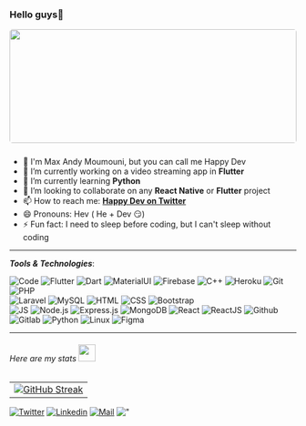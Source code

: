 
### Hello guys👋
<img src="https://cdn.dribbble.com/users/219482/screenshots/14676444/media/28fa0b64b0454de0d0664e364e4f95fc.gif" style="border-radius: 5px; width:100%; margin-bottom: 10px" height=200 width=500>

- 🫡 I'm Max Andy Moumouni, but you can call me Happy Dev
- 🔭 I’m currently working on a video streaming app in **Flutter**
- 🌱 I’m currently learning **Python**
- 👯 I’m looking to collaborate on any **React Native** or **Flutter** project
- 📫 How to reach me: **<a href="https://twitter.com/happy_dev229">Happy Dev on Twitter</a>**
- 😄 Pronouns: Hev ( He + Dev 😏)
- ⚡ Fun fact: I need to sleep before coding, but I can't sleep without coding



---
***Tools & Technologies***:

![Code](https://img.shields.io/badge/VisualStudioCode-0078d7.svg?style=for-the-badge&logo=visual-studio-code&logoColor=white) 
![Flutter](https://img.shields.io/badge/Flutter-0078d7.svg?style=for-the-badge&logo=Flutter&logoColor=white)
![Dart](https://img.shields.io/badge/dart-0078d7.svg?style=for-the-badge&logo=dart&logoColor=white) 
![MaterialUI](https://img.shields.io/badge/materialui-0078d7.svg?style=for-the-badge&logo=material-ui&logoColor=white) 
![Firebase](https://img.shields.io/badge/firebase-0078d7.svg?style=for-the-badge&logo=firebase) 
![C++](https://img.shields.io/badge/c++-0078d7.svg?style=for-the-badge&logo=c%2B%2B&logoColor=white) 
![Heroku](https://img.shields.io/badge/heroku-%23430098.svg?style=for-the-badge&logo=heroku&logoColor=white) 
![Git](https://img.shields.io/badge/git-%23F05033.svg?style=for-the-badge&logo=git&logoColor=white)
![PHP](https://img.shields.io/badge/php-%23FF2D20.svg?style=for-the-badge&logo=php&logoColor=white)  
![Laravel](https://img.shields.io/badge/laravel-%23FF2D20.svg?style=for-the-badge&logo=laravel&logoColor=white) 
![MySQL](https://img.shields.io/badge/mysql-%23FF2D20.svg?style=for-the-badge&logo=mysql&logoColor=white) 
![HTML](https://img.shields.io/badge/html5-%23FF2D20.svg?style=for-the-badge&logo=html5&logoColor=white) 
![CSS](https://img.shields.io/badge/css3-%23FF2D20.svg?style=for-the-badge&logo=css3&logoColor=white) 
![Bootstrap](https://img.shields.io/badge/bootstrap-%23FF2D20.svg?style=for-the-badge&logo=bootstrap&logoColor=white)  
![JS](https://img.shields.io/badge/javascript-%23323330.svg?style=for-the-badge&logo=javascript&logoColor=%23F7DF1E)
![Node.js](https://img.shields.io/badge/node.js-%23323330.svg?style=for-the-badge&logo=node-dot-js&logoColor=white) 
![Express.js](https://img.shields.io/badge/express.js-%23323330.svg?style=for-the-badge&logo=express&logoColor=%2361DAFB) 
![MongoDB](https://img.shields.io/badge/MongoDB-%23323330.svg?style=for-the-badge&logo=mongodb&logoColor=white) 
![React](https://img.shields.io/badge/react-%23323330.svg?style=for-the-badge&logo=react&logoColor=%2361DAFB) 
![ReactJS](https://img.shields.io/badge/reactjs-%23323330.svg?style=for-the-badge&logo=reactjs&logoColor=white) 
![Github](https://img.shields.io/badge/github-%23121011.svg?style=for-the-badge&logo=github&logoColor=white)
![Gitlab](https://img.shields.io/badge/gitlab-%23181717.svg?style=for-the-badge&logo=gitlab&logoColor=white) 
![Python](https://img.shields.io/badge/python-%2314354C.svg?style=for-the-badge&logo=python&logoColor=white) 
![Linux](https://img.shields.io/badge/Linux-2314354C?style=for-the-badge&logo=linux&logoColor=black) 
![Figma](https://img.shields.io/badge/figma-%23F24E1E.svg?style=for-the-badge&logo=figma&logoColor=white)

---

###### *Here are my stats <img src="https://media2.giphy.com/media/TjdjGJc9ti9RIFk0IJ/200w.webp?cid=ecf05e47helmh11la4n0y3pvhuqr8mcovp86sh61nt5rgo87&rid=200w.webp" height="30"></img><div align="center">*
<!--START_SECTION:waka-->
<!--END_SECTION:waka-->
|       |
|  ---        |
| [![GitHub Streak](https://github-readme-streak-stats.herokuapp.com?user=D3R50N&theme=vue-dark&hide_border=true&date_format=M%20j%5B%2C%20Y%5D&currStreakNum=DDDDDD)](https://git.io/streak-stats)    |
<!--   https://github-readme-streak-stats.herokuapp.com?user=D3R50N&theme=black-ice&hide_border=true -->


[![Twitter](https://img.shields.io/badge/twitter-%231DA1F2.svg?&style=for-the-badge&logo=twitter&logoColor=white)](https://www.twitter.com/happy_dev229/)
[![Linkedin](https://img.shields.io/badge/linkedin-%230077B5.svg?&style=for-the-badge&logo=linkedin&logoColor=white)]()
[![Mail](https://img.shields.io/badge/gmail-D14836?&style=for-the-badge&logo=gmail&logoColor=white)](happydev229@gmail.com)
!["](https://komarev.com/ghpvc/?username=D3R50N&label=My%20views&color=brightgreen&style=for-the-badge) 

</div>
